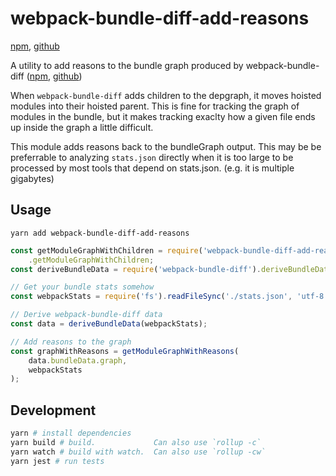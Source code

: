 # webpack-bundle-diff-add-reasons

[npm](https://www.npmjs.com/package/webpack-bundle-diff-add-children), [github](https://github.com/Adjective-Object/webpack-bundle-diff-add-children)

A utility to add reasons to the bundle graph produced by webpack-bundle-diff
([npm](https://www.npmjs.com/package/webpack-bundle-diff), [github](https://github.com/smikula/webpack-bundle-diff))

When `webpack-bundle-diff` adds children to the depgraph, it moves hoisted modules into their hoisted parent.
This is fine for tracking the graph of modules in the bundle, but it makes tracking exaclty how a given file ends up inside the graph a little difficult.

This module adds reasons back to the bundleGraph output. This may be be preferrable to analyzing `stats.json` directly when it is too large to be processed by most tools that depend on stats.json. (e.g. it is multiple gigabytes)

## Usage

`yarn add webpack-bundle-diff-add-reasons`

```js
const getModuleGraphWithChildren = require('webpack-bundle-diff-add-reasons')
    .getModuleGraphWithChildren;
const deriveBundleData = require('webpack-bundle-diff').deriveBundleData;

// Get your bundle stats somehow
const webpackStats = require('fs').readFileSync('./stats.json', 'utf-8');

// Derive webpack-bundle-diff data
const data = deriveBundleData(webpackStats);

// Add reasons to the graph
const graphWithReasons = getModuleGraphWithReasons(
    data.bundleData.graph,
    webpackStats
);
```

## Development

```sh
yarn # install dependencies
yarn build # build.             Can also use `rollup -c`
yarn watch # build with watch.  Can also use `rollup -cw`
yarn jest # run tests
```
